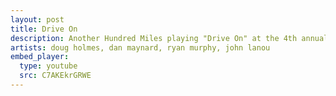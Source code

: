 ```yaml
---
layout: post
title: Drive On
description: Another Hundred Miles playing "Drive On" at the 4th annual Battle of the Bands in Amherst, MA on June 6th, 2010.
artists: doug holmes, dan maynard, ryan murphy, john lanou
embed_player:
  type: youtube
  src: C7AKEkrGRWE
---
```

